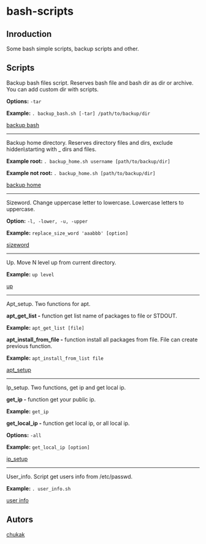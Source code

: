 # bash-scripts
## Inroduction
Some bash simple scripts, backup scripts and other.
## Scripts
Backup bash files script. Reserves bash file and bash dir as dir or archive. You can add custom dir with scripts.

<strong>Options:</strong> `-tar`

<strong>Example:</strong> `. backup_bash.sh [-tar] /path/to/backup/dir`

[backup bash](https://github.com/Chukak/bash-scripts/blob/master/backup_bash.sh)
<hr>

Backup home directory. Reserves directory files and dirs, exclude hidden\starting with _ dirs and files.

<strong>Example root:</strong> `. backup_home.sh username [path/to/backup/dir]`

<strong>Example not root:</strong> `. backup_home.sh [path/to/backup/dir]`

[backup home](https://github.com/Chukak/bash-scripts/blob/master/backup_home.sh)
<hr>

Sizeword. Change uppercase letter to lowercase. Lowercase letters to uppercase. 

<strong>Option:</strong> `-l, -lower, -u, -upper`

<strong>Example:</strong> `replace_size_word 'aaabbb' [option]`

[sizeword](https://github.com/Chukak/bash-scripts/blob/master/sizeword.sh)
<hr>

Up. Move N level up from current directory.

<strong>Example:</strong> `up level` 

[up](https://github.com/Chukak/bash-scripts/blob/master/up.sh)
<hr>

Apt_setup. Two functions for apt. 

<strong>apt_get_list -</strong> function get list name of packages to file or STDOUT.

<strong>Example:</strong> `apt_get_list [file]`
  
<strong>apt_install_from_file -</strong> function install all packages from file. File can create previous function.

<strong>Example:</strong> `apt_install_from_list file`
  
[apt_setup](https://github.com/Chukak/bash-scripts/blob/master/apt_setup.sh) 
<hr>

Ip_setup. Two functions, get ip and get local ip.

<strong>get_ip -</strong> function get your public ip.

<strong>Example:</strong> `get_ip` 

<strong>get_local_ip -</strong> function get local ip, or all local ip.

<strong>Options:</strong> `-all`

<strong>Example:</strong> `get_local_ip [option]`

[ip_setup](https://github.com/Chukak/bash-scripts/blob/master/ip_setup.sh)
<hr>

User_info. Script get users info from /etc/passwd.

<strong>Example:</strong> `. user_info.sh`

[user info](https://github.com/Chukak/bash-scripts/blob/master/user_info.sh)

## Autors
[chukak](https://github.com/Chukak)
